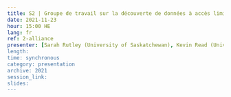 ```yaml
---
title: S2 | Groupe de travail sur la découverte de données à accès limité de Portage
date: 2021-11-23
hour: 15:00 HE
lang: fr
ref: 2-alliance
presenter: [Sarah Rutley (University of Saskatchewan), Kevin Read (University of Saskatchewan), Amber Leahy (Scholar's Portal), Julie Shi (University of Toronto iSchool), Grant Gibson (CRCDN)]
length:
time: synchronous
category: presentation
archive: 2021
session_link:
slides:
---
```

